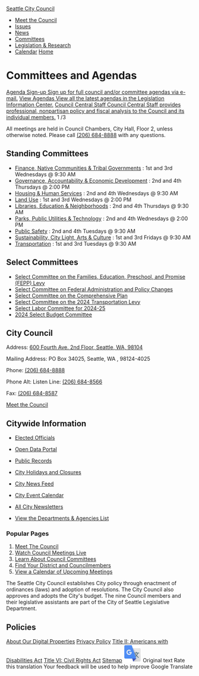  

  [Seattle City Council](https://www.seattle.gov/council/council)  

 *  [Meet the Council](https://www.seattle.gov/council/council/meet-the-council) 
 *  [Issues](https://www.seattle.gov/council/council/issues) 
 *  [News](https://www.seattle.gov/council/council/news) 
 *  [Committees](https://www.seattle.gov/council/council/committees) 
 *  [Legislation & Research](https://www.seattle.gov/council/council/legislation-and-research) 
 *  [Calendar](https://www.seattle.gov/council/council/calendar) 
  [](https://www.seattle.gov/council/committees)  [Home](https://www.seattle.gov/council/council)  

# Committees and Agendas

  [Agenda Sign-up Sign up for full council and/or committee agendas via e-mail.](https://www.seattle.gov/council/council/committees/agenda-sign-up)   [View Agendas View all the latest agendas in the Legislation Information Center.](https://seattle.legistar.com/Calendar.aspx)   [Council Central Staff Council Central Staff provides professional, nonpartisan policy and fiscal analysis to the Council and its individual members.](https://www.seattle.gov/council/council/committees/council-central-staff)  1 /3 

All meetings are held in Council Chambers, City Hall, Floor 2, unless otherwise noted. Please call [(206) 684-8888]() with any questions.

## Standing Committees

 *  [Finance, Native Communities & Tribal Governments](https://www.seattle.gov/council/committees/finance-native-communities-and-tribal-governments) : 1st and 3rd Wednesdays @ 9:30 AM
 *  [Governance, Accountability & Economic Development](https://www.seattle.gov/council/committees/governance-accountability-and-economic-development) : 2nd and 4th Thursdays @ 2:00 PM
 *  [Housing & Human Services](https://www.seattle.gov/council/committees/housing-and-human-services) : 2nd and 4th Wednesdays @ 9:30 AM
 *  [Land Use](https://www.seattle.gov/council/committees/land-use) : 1st and 3rd Wednesdays @ 2:00 PM
 *  [Libraries, Education & Neighborhoods](https://www.seattle.gov/council/committees/libraries-education-and-neighborhoods) : 2nd and 4th Thursdays @ 9:30 AM
 *  [Parks, Public Utilities & Technology](https://www.seattle.gov/council/committees/parks-public-utilities-and-technology) : 2nd and 4th Wednesdays @ 2:00 PM
 *  [Public Safety](https://www.seattle.gov/council/committees/public-safety) : 2nd and 4th Tuesdays @ 9:30 AM
 *  [Sustainability, City Light, Arts & Culture](https://www.seattle.gov/council/committees/sustainability-city-light-arts-and-culture) : 1st and 3rd Fridays @ 9:30 AM
 *  [Transportation](https://www.seattle.gov/council/committees/transportation) : 1st and 3rd Tuesdays @ 9:30 AM

## Select Committees

 *  [Select Committee on the Families, Education, Preschool, and Promise (FEPP) Levy](https://www.seattle.gov/council/committees/fepp-levy) 
 *  [Select Committee on Federal Administration and Policy Changes](https://www.seattle.gov/council/committees/select-committee-on-federal-administration-and-policy-changes) 
 *  [Select Committee on the Comprehensive Plan](https://www.seattle.gov/council/committees/select-committee-on-the-comprehensive-plan) 
 *  [Select Committee on the 2024 Transportation Levy](https://www.seattle.gov/council/committees/select-committee-on-the-2024-transportation-levy) 
 *  [Select Labor Committee for 2024-25](https://www.seattle.gov/council/committees/select-labor-committee-for-2024-25) 
 *  [2024 Select Budget Committee](https://www.seattle.gov/council/committees/2024-select-budget-committee) 

## City Council

 Address:  [600 Fourth Ave. 2nd Floor, Seattle, WA, 98104](https://www.google.com/maps/place/600%2520Fourth%2520Ave.%25202nd%2520Floor,%2520Seattle,%2520WA,%252098104) 

 Mailing Address: PO Box 34025, Seattle, WA , 98124-4025

 Phone:  [(206) 684-8888]() 

 Phone Alt: Listen Line: [(206) 684-8566]() 

 Fax:  [(206) 684-8587]() 

 [Meet the Council](https://www.seattle.gov/council/council/meet-the-council) 

  [](http://www.facebook.com/seattlecouncil)  [](http://twitter.com/SeattleCouncil)  [](https://www.instagram.com/theseattlecouncil)  [](https://bsky.app/profile/seattlecouncil.bsky.social)  

## Citywide Information

 *  [Elected Officials](https://www.seattle.gov/council/elected-officials) 
 *  [Open Data Portal](https://data.seattle.gov) 
 *  [Public Records](https://www.seattle.gov/council/public-records) 
 *  [City Holidays and Closures](https://www.seattle.gov/council/holidays-and-closures) 

 *  [City News Feed](https://news.seattle.gov) 
 *  [City Event Calendar](https://www.seattle.gov/council/event-calendar) 
 *  [All City Newsletters](https://public.govdelivery.com/accounts/WASEATTLE/subscriber/topics?qsp=CODE_RED) 
 *  [View the Departments & Agencies List](https://www.seattle.gov/council/departments) 

### Popular Pages

 1.  [Meet The Council](https://www.seattle.gov/council/council/meet-the-council) 
 1.  [Watch Council Meetings Live](https://www.seattle.gov/council/council/watch-council-live) 
 1.  [Learn About Council Committees](https://www.seattle.gov/council/council/committees) 
 1.  [Find Your District and Councilmembers](https://www.seattle.gov/council/council/meet-the-council/find-your-district-and-councilmembers) 
 1.  [View a Calendar of Upcoming Meetings](https://www.seattle.gov/council/council/calendar) 

The Seattle City Council establishes City policy through enactment of ordinances (laws) and adoption of resolutions. The City Council also approves and adopts the City's budget. The nine Council members and their legislative assistants are part of the City of Seattle Legislative Department.

## Policies

  [About Our Digital Properties](https://www.seattle.gov/council/about-our-digital-properties)   [Privacy Policy](https://www.seattle.gov/council/tech/data-privacy/privacy-statement)   [Title II: Americans with Disabilities Act](https://www.seattle.gov/council/americans-with-disabilities-act)   [Title VI: Civil Rights Act](https://www.seattle.gov/council/civilrights/laws-we-enforce/title-vi-civil-rights-act)   [Sitemap](https://www.seattle.gov/sitemap)   ![](images/13a949374212f668e5cb41968b00a15c585519968fe4f6c7f4975d235370f0d0.svg)  Original text Rate this translation Your feedback will be used to help improve Google Translate 